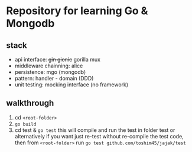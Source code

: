 # Repository for learning Go & Mongodb

## stack
* api interface: ~~gin gionic~~ gorilla mux
* middleware chainning: alice
* persistence: mgo (mongodb)
* pattern: handler - domain (DDD)
* unit testing: mocking interface (no framework)

## walkthrough
1. cd `<root-folder>`
1. `go build`
1. cd test & `go test` this will compile and run the test in folder test or alternatively if you want just re-test without re-compile the test code, then from `<root-folder>` run ```go test github.com/toshim45/jajak/test```